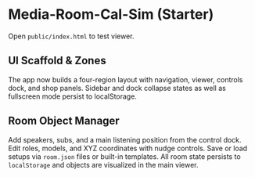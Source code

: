 # Media-Room-Cal-Sim (Starter)

Open `public/index.html` to test viewer.

## UI Scaffold & Zones

The app now builds a four-region layout with navigation, viewer, controls dock, and shop panels.
Sidebar and dock collapse states as well as fullscreen mode persist to localStorage.

## Room Object Manager

Add speakers, subs, and a main listening position from the control dock. Edit roles, models, and XYZ coordinates with nudge controls. Save or load setups via `room.json` files or built-in templates. All room state persists to `localStorage` and objects are visualized in the main viewer.
